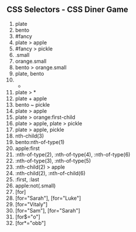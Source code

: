 ## CSS Selectors - CSS Diner Game

1. plate
2. bento
3. #fancy
4. plate > apple
5. #fancy > pickle
6. .small
7. orange.small
8. bento > orange.small
9. plate, bento
10. *
11. plate > *
12. plate + apple
13. bento ~ pickle
14. plate > apple
15. plate > orange:first-child
16. plate > apple, plate > pickle
17. plate > apple, pickle
18. nth-child(3)
19. bento:nth-of-type(1)
20. apple:first
21. :nth-of-type(2), :nth-of-type(4), :nth-of-type(6)
22. :nth-of-type(3), :nth-of-type(5)
23. :nth-child(2) > apple
24. :nth-child(2), :nth-of-child(6)
25. :first, :last
26. apple:not(.small)
27. [for]
28. [for="Sarah"], [for="Luke"]
29. [for="Vitaly"]
30. [for="Sam"], [for="Sarah"]
31. [for$="o"]
32. [for*="obb"]
